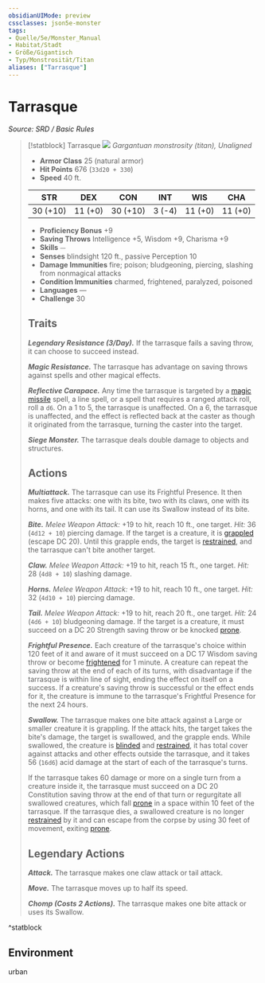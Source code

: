 ```yaml
---
obsidianUIMode: preview
cssclasses: json5e-monster
tags:
- Quelle/5e/Monster_Manual
- Habitat/Stadt
- Größe/Gigantisch
- Typ/Monstrosität/Titan
aliases: ["Tarrasque"]
---
```

# Tarrasque
*Source: SRD / Basic Rules*  

> [!statblock] Tarrasque
> ![](compendium/bestiary/monstrosity/token/tarrasque.png#token)
> *Gargantuan monstrosity (titan), Unaligned*
> 
> - **Armor Class** 25  (natural armor)
> - **Hit Points** 676 (`33d20 + 330`)
> - **Speed** 40 ft.
> 
> |STR|DEX|CON|INT|WIS|CHA|
> |:---:|:---:|:---:|:---:|:---:|:---:|
> |30 (+10)|11 (+0)|30 (+10)| 3 (-4)|11 (+0)|11 (+0)|
> 
> - **Proficiency Bonus** +9
> - **Saving Throws** Intelligence +5, Wisdom +9, Charisma +9
> - **Skills** ⏤
> - **Senses** blindsight 120 ft., passive Perception 10
> - **Damage Immunities** fire; poison; bludgeoning, piercing, slashing from nonmagical attacks
> - **Condition Immunities** charmed, frightened, paralyzed, poisoned
> - **Languages** —
> - **Challenge** 30
> 
> ## Traits
> 
> ***Legendary Resistance (3/Day).*** If the tarrasque fails a saving throw, it can choose to succeed instead.
> 
> ***Magic Resistance.*** The tarrasque has advantage on saving throws against spells and other magical effects.
> 
> ***Reflective Carapace.*** Any time the tarrasque is targeted by a [magic missile](compendium/spells/magic-missile.md) spell, a line spell, or a spell that requires a ranged attack roll, roll a `d6`. On a 1 to 5, the tarrasque is unaffected. On a 6, the tarrasque is unaffected, and the effect is reflected back at the caster as though it originated from the tarrasque, turning the caster into the target.
> 
> ***Siege Monster.*** The tarrasque deals double damage to objects and structures.
> 
> ## Actions
> 
> ***Multiattack.*** The tarrasque can use its Frightful Presence. It then makes five attacks: one with its bite, two with its claws, one with its horns, and one with its tail. It can use its Swallow instead of its bite.
> 
> ***Bite.*** *Melee Weapon Attack:* +19 to hit, reach 10 ft., one target. *Hit:* 36 (`4d12 + 10`) piercing damage. If the target is a creature, it is [grappled](rules/conditions.md#grappled) (escape DC 20). Until this grapple ends, the target is [restrained](rules/conditions.md#restrained), and the tarrasque can't bite another target.
> 
> ***Claw.*** *Melee Weapon Attack:* +19 to hit, reach 15 ft., one target. *Hit:* 28 (`4d8 + 10`) slashing damage.
> 
> ***Horns.*** *Melee Weapon Attack:* +19 to hit, reach 10 ft., one target. *Hit:* 32 (`4d10 + 10`) piercing damage.
> 
> ***Tail.*** *Melee Weapon Attack:* +19 to hit, reach 20 ft., one target. *Hit:* 24 (`4d6 + 10`) bludgeoning damage. If the target is a creature, it must succeed on a DC 20 Strength saving throw or be knocked [prone](rules/conditions.md#prone).
> 
> ***Frightful Presence.*** Each creature of the tarrasque's choice within 120 feet of it and aware of it must succeed on a DC 17 Wisdom saving throw or become [frightened](rules/conditions.md#frightened) for 1 minute. A creature can repeat the saving throw at the end of each of its turns, with disadvantage if the tarrasque is within line of sight, ending the effect on itself on a success. If a creature's saving throw is successful or the effect ends for it, the creature is immune to the tarrasque's Frightful Presence for the next 24 hours.
> 
> ***Swallow.*** The tarrasque makes one bite attack against a Large or smaller creature it is grappling. If the attack hits, the target takes the bite's damage, the target is swallowed, and the grapple ends. While swallowed, the creature is [blinded](rules/conditions.md#blinded) and [restrained](rules/conditions.md#restrained), it has total cover against attacks and other effects outside the tarrasque, and it takes 56 (`16d6`) acid damage at the start of each of the tarrasque's turns.
> 
> If the tarrasque takes 60 damage or more on a single turn from a creature inside it, the tarrasque must succeed on a DC 20 Constitution saving throw at the end of that turn or regurgitate all swallowed creatures, which fall [prone](rules/conditions.md#prone) in a space within 10 feet of the tarrasque. If the tarrasque dies, a swallowed creature is no longer [restrained](rules/conditions.md#restrained) by it and can escape from the corpse by using 30 feet of movement, exiting [prone](rules/conditions.md#prone).
> 
> ## Legendary Actions
> 
> ***Attack.*** The tarrasque makes one claw attack or tail attack.
> 
> ***Move.*** The tarrasque moves up to half its speed.
> 
> ***Chomp (Costs 2 Actions).*** The tarrasque makes one bite attack or uses its Swallow.
^statblock

## Environment

urban
